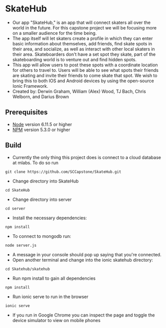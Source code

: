 # SkateHub
* Our app "SkateHub," is an app that will connect skaters all over the world in the future. For this capstone project we will be focusing more on a smaller audience for the time being.
* The app itself will let skaters create a profile in which they can enter basic information about themselves, add friends, find skate spots in their area, and socialize, as well as interact with other local skaters in their area. Skateboarders don't have a set spot they skate, part of the skateboarding world is to venture out and find hidden spots.
* This app will allow users to post these spots with a coordinate location for others to travel to. Users will be able to see what spots their friends are skating and invite their friends to come skate that spot. We wish to bring this to both IOS and Android devices by using the open-source Ionic Framework.
* Created by: Derwin Graham, William (Alex) Wood, TJ Bach, Chris Welborn, and Darius Brown

## Prerequisites
* [Node](https://nodejs.org/en/) version 6.11.5 or higher
* [NPM](https://www.npmjs.com/) version 5.3.0 or higher

## Build
* Currently the only thing this project does is connect to a cloud database at mlabs. To do so run
```
git clone https://github.com/SCCapstone/SkateHub.git
```
* Change directory into SkateHub
```
cd SkateHub
```
* Change directory into server
```
cd server
```
* Install the necessary dependencies:
```
npm install
```
* To connect to mongodb run:
```
node server.js
```
* A message in your console should pop up saying that you're connected.
* Open another terminal and change into the ionic skatehub directory:
```
cd Skatehub/skatehub
```
* Run npm install to gain all dependencies
```
npm install
```
* Run ionic serve to run in the browser
```
ionic serve
```
* If you run in Google Chrome you can inspect the page and toggle the device simulator to view on mobile phones

